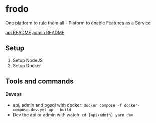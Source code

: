 # frodo
One platform to rule them all - Plaform to enable Features as a Service

[api README](/api/README.md)
[admin README](/admin/README.md)
## Setup
1. Setup NodeJS  
2. Setup Docker  

## Tools and commands
#### Devops
- api, admin and pgsql with docker: `docker compose -f docker-compose.dev.yml up --build`
- Dev the api or admin with watch: `cd [api/admin] yarn dev`